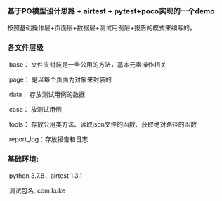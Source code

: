 ### 基于PO模型设计思路 + airtest + pytest+poco实现的一个demo

按照基础操作层+页面层+数据层+测试用例层+报告的模式来编写的，

### 各文件层级

​	   base：	  文件夹封装是一些公用的方法，基本元素操作相关

​	   page：	  是以每个页面为对象来封装的

​	   data：	   存放测试用例的数据

​	   case：	   放测试用例

​	   tools：	  存放公用类方法、读取json文件的函数、获取绝对路径的函数

​	report_log：存放报告和日志



### 基础环境: 

​	python 3.7.8，airtest 1.3.1

​	测试包名: com.kuke

